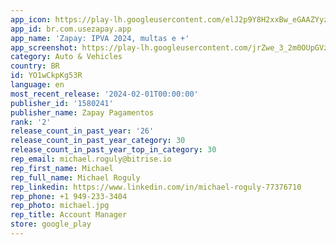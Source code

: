 ```yaml
---
app_icon: https://play-lh.googleusercontent.com/elJ2p9Y8H2xxBw_eGAAZYyzwR1B3Fql16ZfzjJAOHX7Z_VCebY5b54UA_qfthj25PKd-
app_id: br.com.usezapay.app
app_name: 'Zapay: IPVA 2024, multas e +'
app_screenshot: https://play-lh.googleusercontent.com/jrZwe_3_2m0OUpGVzdBy_e4BpZE1XhF3wPzu5XwOXltekeEcXzjNqxMt3M8ET21OPW2z
category: Auto & Vehicles
country: BR
id: YO1wCkpKg53R
language: en
most_recent_release: '2024-02-01T00:00:00'
publisher_id: '1580241'
publisher_name: Zapay Pagamentos
rank: '2'
release_count_in_past_year: '26'
release_count_in_past_year_category: 30
release_count_in_past_year_top_in_category: 30
rep_email: michael.roguly@bitrise.io
rep_first_name: Michael
rep_full_name: Michael Roguly
rep_linkedin: https://www.linkedin.com/in/michael-roguly-77376710
rep_phone: +1 949-233-3404
rep_photo: michael.jpg
rep_title: Account Manager
store: google_play
---
```

